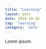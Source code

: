 ```yaml
---
title: "Learning"
layout: post
date: 2024-10-20
tag: 'learning'
category: 'note'
---
```


Lorem ipsum.


